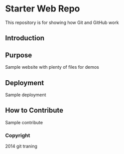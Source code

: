 # Starter Web Repo

This repository is for showing how Git and GitHub work

## Introduction

## Purpose

Sample website with plenty of files for demos

## Deployment

Sample deployment

## How to Contribute
Sample contribute

### Copyright
2014 git traning